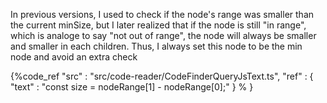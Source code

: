 In previous versions, I used to check if the node's range was smaller than the current minSize,
but I later realized that if the node is still "in range", which is analoge to say "not out of range",
the node will always be smaller and smaller in each children.
Thus, I always set this node to be the min node and avoid an extra check

{%code_ref
    "src" : "src/code-reader/CodeFinderQueryJsText.ts",
    "ref" : {
        "text" : "const size = nodeRange[1] - nodeRange[0];"
    }
% }
